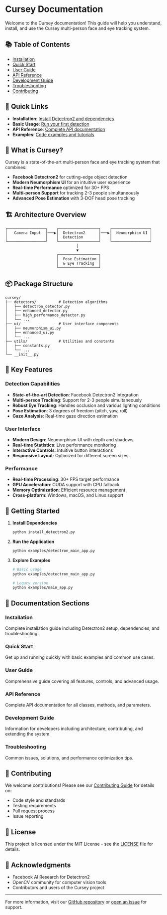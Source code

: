 # Cursey Documentation

Welcome to the Cursey documentation! This guide will help you understand, install, and use the Cursey multi-person face and eye tracking system.

## 📚 Table of Contents

- [Installation](installation.md)
- [Quick Start](quickstart.md)
- [User Guide](user-guide.md)
- [API Reference](api-reference.md)
- [Development Guide](development.md)
- [Troubleshooting](troubleshooting.md)
- [Contributing](contributing.md)

## 🚀 Quick Links

- **Installation**: [Install Detectron2 and dependencies](installation.md#installation)
- **Basic Usage**: [Run your first detection](quickstart.md#basic-usage)
- **API Reference**: [Complete API documentation](api-reference.md)
- **Examples**: [Code examples and tutorials](examples/)

## 🎯 What is Cursey?

Cursey is a state-of-the-art multi-person face and eye tracking system that combines:

- **Facebook Detectron2** for cutting-edge object detection
- **Modern Neumorphism UI** for an intuitive user experience
- **Real-time Performance** optimized for 30+ FPS
- **Multi-person Support** for tracking 2-3 people simultaneously
- **Advanced Pose Estimation** with 3-DOF head pose tracking

## 🏗️ Architecture Overview

```
┌─────────────────┐    ┌──────────────────┐    ┌─────────────────┐
│   Camera Input  │───▶│  Detectron2      │───▶│  Neumorphism UI │
│                 │    │  Detection       │    │                 │
└─────────────────┘    └──────────────────┘    └─────────────────┘
                                │
                                ▼
                       ┌──────────────────┐
                       │  Pose Estimation │
                       │  & Eye Tracking  │
                       └──────────────────┘
```

## 📦 Package Structure

```
cursey/
├── detectors/          # Detection algorithms
│   ├── detectron_detector.py
│   ├── enhanced_detector.py
│   ├── high_performance_detector.py
│   └── ...
├── ui/                 # User interface components
│   ├── neumorphism_ui.py
│   ├── enhanced_ui.py
│   └── ...
├── utils/              # Utilities and constants
│   ├── constants.py
│   └── ...
└── __init__.py
```

## 🔧 Key Features

### Detection Capabilities
- **State-of-the-art Detection**: Facebook Detectron2 integration
- **Multi-person Tracking**: Support for 2-3 people simultaneously
- **Robust Eye Tracking**: Handles occlusion and various lighting conditions
- **Pose Estimation**: 3 degrees of freedom (pitch, yaw, roll)
- **Gaze Analysis**: Real-time gaze direction estimation

### User Interface
- **Modern Design**: Neumorphism UI with depth and shadows
- **Real-time Statistics**: Live performance monitoring
- **Interactive Controls**: Intuitive button interactions
- **Responsive Layout**: Optimized for different screen sizes

### Performance
- **Real-time Processing**: 30+ FPS target performance
- **GPU Acceleration**: CUDA support with CPU fallback
- **Memory Optimization**: Efficient resource management
- **Cross-platform**: Windows, macOS, and Linux support

## 🚀 Getting Started

1. **Install Dependencies**
   ```bash
   python install_detectron2.py
   ```

2. **Run the Application**
   ```bash
   python examples/detectron_main_app.py
   ```

3. **Explore Examples**
   ```bash
   # Basic usage
   python examples/detectron_main_app.py
   
   # Legacy version
   python examples/main_app.py
   ```

## 📖 Documentation Sections

### Installation
Complete installation guide including Detectron2 setup, dependencies, and troubleshooting.

### Quick Start
Get up and running quickly with basic examples and common use cases.

### User Guide
Comprehensive guide covering all features, controls, and advanced usage.

### API Reference
Complete API documentation for all classes, methods, and parameters.

### Development Guide
Information for developers including architecture, contributing, and extending the system.

### Troubleshooting
Common issues, solutions, and performance optimization tips.

## 🤝 Contributing

We welcome contributions! Please see our [Contributing Guide](contributing.md) for details on:

- Code style and standards
- Testing requirements
- Pull request process
- Issue reporting

## 📄 License

This project is licensed under the MIT License - see the [LICENSE](LICENSE) file for details.

## 🙏 Acknowledgments

- Facebook AI Research for Detectron2
- OpenCV community for computer vision tools
- Contributors and users of the Cursey project

---

For more information, visit our [GitHub repository](https://github.com/cursey-team/cursey) or [open an issue](https://github.com/cursey-team/cursey/issues) for support.

